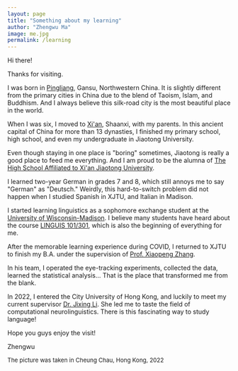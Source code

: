 ```yaml
---
layout: page
title: "Something about my learning"
author: "Zhengwu Ma"
image: me.jpg
permalink: /learning
---
```


Hi there! 

Thanks for visiting.

I was born in [Pingliang](https://www.trip.com/travel-guide/destination/pingliang-424/), Gansu, Northwestern China. It is slightly different from the primary cities in China due to the blend of Taoism, Islam, and Buddhism. And I always believe this silk-road city is the most beautiful place in the world. 

When I was six, I moved to [Xi'an](https://en.wikipedia.org/wiki/Xi%27an), Shaanxi, with my parents. In this ancient capital of China for more than 13 dynasties, I finished my primary school, high school, and even my undergraduate in Jiaotong University.  

Even though staying in one place is "boring" sometimes, Jiaotong is really a good place to feed me everything. And I am proud to be the alumna of [The High School Affiliated to Xi'an Jiaotong University](http://www.xajdfz.com.cn/). 

I learned two-year German in grades 7 and 8, which still annoys me to say "German" as "Deutsch." Weirdly, this hard-to-switch problem did not happen when I studied Spanish in XJTU, and Italian in Madison.

I started learning linguistics as a sophomore exchange student at the [University of Wisconsin-Madison](https://www.wisc.edu/). I believe many students have heard about the course [LINGUIS 101/301](https://guide.wisc.edu/courses/linguis/), which is also the beginning of everything for me.  

After the memorable learning experience during COVID, I returned to XJTU to finish my B.A. under the supervision of [Prof. Xiaopeng Zhang](http://gr.xjtu.edu.cn/en/web/zhangxp). 

In his team, I operated the eye-tracking experiments, collected the data, learned the statistical analysis... That is the place that transformed me from the blank.

In 2022, I entered the City University of Hong Kong, and luckily to meet my current supervisor [Dr. Jixing Li](https://jixing-li.github.io/). She led me to taste the field of computational neurolinguistics. There is this fascinating way to study language!

Hope you guys enjoy the visit!

Zhengwu

<font size="2">The picture was taken in Cheung Chau, Hong Kong, 2022</font>

